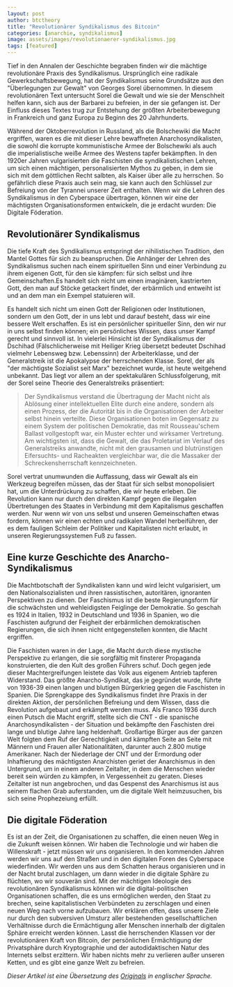 ```yaml
---
layout: post
author: btctheory
title: "Revolutionärer Syndikalismus des Bitcoin"
categories: [anarchie, syndikalismus]
image: assets/images/revolutionaerer-syndikalismus.jpg
tags: [featured]
---
```


Tief in den Annalen der Geschichte begraben finden wir die mächtige revolutionäre Praxis des Syndikalismus. Ursprünglich eine radikale Gewerkschaftsbewegung, hat der Syndikalismus seine Grundsätze aus den "Überlegungen zur Gewalt" von Georges Sorel übernommen. In diesem revolutionären Text untersucht Sorel die Gewalt und wie sie der Menschheit helfen kann, sich aus der Barbarei zu befreien, in der sie gefangen ist. Der Einfluss dieses Textes trug zur Entstehung der größten Arbeiterbewegung in Frankreich und ganz Europa zu Beginn des 20 Jahrhunderts.

Während der Oktoberrevolution in Russland, als die Bolschewiki die Macht ergriffen, waren es die mit dieser Lehre bewaffneten Anarchosyndikalisten, die sowohl die korrupte kommunistische Armee der Bolschewiki als auch die imperialistische weiße Armee des Westens tapfer bekämpften. In den 1920er Jahren vulgarisierten die Faschisten die syndikalistischen Lehren, um sich einen mächtigen, personalisierten Mythos zu geben, in dem sie sich mit dem göttlichen Recht salbten, als Kaiser über alle zu herrschen. So gefährlich diese Praxis auch sein mag, sie kann auch den Schlüssel zur Befreiung von der Tyrannei unserer Zeit enthalten. Wenn wir die Lehren des Syndikalismus in den Cyberspace übertragen, können wir eine der mächtigsten Organisationsformen entwickeln, die je erdacht wurden: Die Digitale Föderation.

## Revolutionärer Syndikalismus

Die tiefe Kraft des Syndikalismus entspringt der nihilistischen Tradition, den Mantel Gottes für sich zu beanspruchen. Die Anhänger der Lehren des Syndikalismus suchen nach einem spirituellen Sinn und einer Verbindung zu ihrem eigenen Gott, für den sie kämpfen: für sich selbst und ihre Gemeinschaften.Es handelt sich nicht um einen imaginären, kastrierten Gott, den man auf Stöcke getackert findet, der erbärmlich und entweiht ist und an dem man ein Exempel statuieren will.

Es handelt sich nicht um einen Gott der Religionen oder Institutionen, sondern um den Gott, der in uns lebt und darauf besteht, dass wir eine bessere Welt erschaffen. Es ist ein persönlicher spiritueller Sinn, den wir nur in uns selbst finden können; ein persönliches Wissen, dass unser Kampf gerecht und sinnvoll ist. In vielerlei Hinsicht ist der Syndikalismus der Dschihad (Fälschlicherweise mit Heiliger Krieg übersetzt bedeutet Dschihad vielmehr Lebensweg bzw. Lebenssinn) der Arbeiterklasse, und der Generalstreik ist die Apokalypse der herrschenden Klasse. Sorel, der als "der mächtigste Sozialist seit Marx" bezeichnet wurde, ist heute weitgehend unbekannt. Das liegt vor allem an der spektakulären Schlussfolgerung, mit der Sorel seine Theorie des Generalstreiks präsentiert:

> Der Syndikalismus verstand die Übertragung der Macht nicht als Ablösung einer intellektuellen Elite durch eine andere, sondern als einen Prozess, der die Autorität bis in die Organisationen der Arbeiter selbst hinein verteilte. Diese Organisationen boten im Gegensatz zu einem System der politischen Demokratie, das mit Rousseau'schem Ballast vollgestopft war, ein Muster echter und wirksamer Vertretung. Am wichtigsten ist, dass die Gewalt, die das Proletariat im Verlauf des Generalstreiks anwandte, nicht mit den grausamen und blutrünstigen Eifersuchts- und Racheakten vergleichbar war, die die Massaker der Schreckensherrschaft kennzeichneten.

Sorel vertrat unumwunden die Auffassung, dass wir Gewalt als ein Werkzeug begreifen müssen, das der Staat für sich selbst monopolisiert hat, um die Unterdrückung zu schaffen, die wir heute erleben. Die Revolution kann nur durch den direkten Kampf gegen die illegalen Übertretungen des Staates in Verbindung mit dem Kapitalismus geschaffen werden. Nur wenn wir von uns selbst und unseren Gemeinschaften etwas fordern, können wir einen echten und radikalen Wandel herbeiführen, der es dem fauligen Schleim der Politiker und Kapitalisten nicht erlaubt, in unseren Regierungssystemen Fuß zu fassen.

## Eine kurze Geschichte des Anarcho-Syndikalismus

Die Machtbotschaft der Syndikalisten kann und wird leicht vulgarisiert, um den Nationalsozialisten und ihren rassistischen, autoritären, ignoranten Perspektiven zu dienen. Der Faschismus ist die beste Regierungsform für die schwächsten und wehleidigsten Feiglinge der Demokratie. So geschah es 1924 in Italien, 1932 in Deutschland und 1936 in Spanien, wo die Faschisten aufgrund der Feigheit der erbärmlichen demokratischen Regierungen, die sich ihnen nicht entgegenstellen konnten, die Macht ergriffen.

Die Faschisten waren in der Lage, die Macht durch diese mystische Perspektive zu erlangen, die sie sorgfältig mit finsterer Propaganda konstruierten, die den Kult des großen Führers schuf. Doch gegen jede dieser Machtergreifungen leistete das Volk aus eigenem Antrieb tapferen Widerstand. Das größte Anarcho-Syndikat, das je gegründet wurde, führte von 1936-39 einen langen und blutigen Bürgerkrieg gegen die Faschisten in Spanien. Die Sprengkappe des Syndikalismus findet ihre Praxis in der direkten Aktion, der persönlichen Befreiung und dem Wissen, dass die Revolution aufgebaut und erkämpft werden muss. Als Franco 1936 durch einen Putsch die Macht ergriff, stellte sich die CNT - die spanische Anarchosyndikalisten - der Situation und bekämpfte den Faschisten drei lange und blutige Jahre lang heldenhaft. Großartige Bürger aus der ganzen Welt folgten dem Ruf der Gerechtigkeit und kämpften Seite an Seite mit Männern und Frauen aller Nationalitäten, darunter auch 2.800 mutige Amerikaner. Nach der Niederlage der CNT und der Ermordung oder Inhaftierung des mächtigsten Anarchisten geriet der Anarchismus in den Untergrund, um in einem anderen Zeitalter, in dem die Menschen wieder bereit sein würden zu kämpfen, in Vergessenheit zu geraten. Dieses Zeitalter ist nun angebrochen, und das Gespenst des Anarchismus ist aus seinem flachen Grab auferstanden, um die digitale Welt heimzusuchen, bis sich seine Prophezeiung erfüllt.

## Die digitale Föderation

Es ist an der Zeit, die Organisationen zu schaffen, die einen neuen Weg in die Zukunft weisen können. Wir haben die Technologie und wir haben die Willenskraft - jetzt müssen wir uns organisieren. In den kommenden Jahren werden wir uns auf den Straßen und in den digitalen Foren des Cyberspace wiederfinden. Wir werden uns aus dem Schatten heraus organisieren und in der Nacht brutal zuschlagen, um dann wieder in die digitale Sphäre zu flüchten, wo wir souverän sind. Mit der mächtigen Ideologie des revolutionären Syndikalismus können wir die digital-politischen Organisationen schaffen, die es uns ermöglichen werden, den Staat zu brechen, seine kapitalistischen Verbündeten zu zerschlagen und einen neuen Weg nach vorne aufzubauen. Wir erklären offen, dass unsere Ziele nur durch den subversiven Umsturz aller bestehenden gesellschaftlichen Verhältnisse durch die Ermächtigung aller Menschen innerhalb der digitalen Sphäre erreicht werden können. Lasst die herrschenden Klassen vor der revolutionären Kraft von Bitcoin, der persönlichen Ermächtigung der Privatsphäre durch Kryptographie und der autodidaktischen Natur des Internets selbst erzittern. Wir haben nichts mehr zu verlieren außer unseren Ketten, und es gibt eine ganze Welt zu befreien.

_Dieser Artikel ist eine Übersetzung des [Originals](https://btctheory.com/2015/03/19/revolutionary-syndicalism-bitcoin/) in englischer Sprache._
